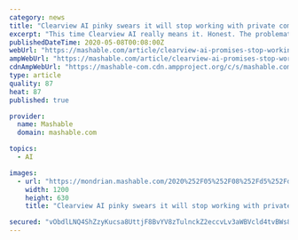 ```yaml
---
category: news
title: "Clearview AI pinky swears it will stop working with private companies"
excerpt: "This time Clearview AI really means it. Honest. The problematic facial-recognition company that scraped billions of photos off social media is now claiming that it will not sell its technology to private companies."
publishedDateTime: 2020-05-08T00:08:00Z
webUrl: "https://mashable.com/article/clearview-ai-promises-stop-working-private-companies/"
ampWebUrl: "https://mashable.com/article/clearview-ai-promises-stop-working-private-companies.amp"
cdnAmpWebUrl: "https://mashable-com.cdn.ampproject.org/c/s/mashable.com/article/clearview-ai-promises-stop-working-private-companies.amp"
type: article
quality: 87
heat: 87
published: true

provider:
  name: Mashable
  domain: mashable.com

topics:
  - AI

images:
  - url: "https://mondrian.mashable.com/2020%252F05%252F08%252Fd5%252Fd5c7456e52a1497aa17cb217309948c1.81ee6.png%252F1200x630.png?signature=T8EDRfnUco0h6X57gBQn74EPOhg="
    width: 1200
    height: 630
    title: "Clearview AI pinky swears it will stop working with private companies"

secured: "vObdlLNQ4ShZzyKucsa8UttjF8BvYV8zTulnckZ2eccvLv3aWBVcld4tvBWs8ZxQoR5B8BvW0t9B62VTSb1Q8P/mV72MLTcvQLoXKuZYZhoYjtF/RTdNLSim2MBVYgK9Qg1pWb99G8Z2QoJQ78OSXpVESM8ngb5pLk7bRf8saXAuQlmOSPkqZlNIgmQK57DXvfc99PB/BrjEe7oSerNl4J2VV+VdHbR3/vQVDUni2PjfUxpHmkcPCwtGMyEUQvLYkEb/iVVQQAUqWxQhF1pyA+oFeyLx0RGGGeTI9+7rQhBR+563phZ/ClfYcuFQaPpN;dUk4QSaieIqyFqF6cRaMEg=="
---
```


